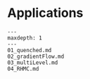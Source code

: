 Applications
============


```{toctree}
---
maxdepth: 1
---
01_quenched.md
02_gradientFlow.md
03_multiLevel.md
04_RHMC.md
```
